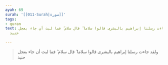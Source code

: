 ```yaml
---
ayah: 69
surah: '[[011-Surah|سورة]]'
tags:
- quran
text: ولقد جاءت رسلنا إبراهيم بالبشرى قالوا سلاما ۖ قال سلام ۖ فما لبث أن جاء بعجل
  حنيذ

---
```

> ولقد جاءت رسلنا إبراهيم بالبشرى قالوا سلاما ۖ قال سلام ۖ فما لبث أن جاء بعجل حنيذ
